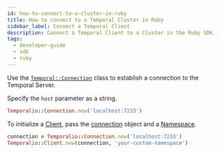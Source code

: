 ```yaml
---
id: how-to-connect-to-a-cluster-in-ruby
title: How to connect to a Temporal Cluster in Ruby
sidebar_label: Connect a Temporal Client
description: Connect a Temporal Client to a Cluster in the Ruby SDK.
tags:
  - developer-guide
  - sdk
  - ruby
---
```


Use the [`Temporal::Connection`](https://rubydoc.info/gems/temporalio/Temporalio/Connection) class to establish a connection to the Temporal Server.

Specify the `host` parameter as a string.

```ruby
Temporalio::Connection.new('localhost:7233')
```

To initialize a [Client](https://rubydoc.info/gems/temporalio/Temporalio/Client#namespace-instance_method), pass the [connection](https://rubydoc.info/gems/temporalio/Temporalio/Connection) object and a [Namespace](https://rubydoc.info/gems/temporalio/Temporalio/Client#namespace-instance_method).

```ruby
connection = Temporalio::Connection.new('localhost:7233')
Temporalio::Client.new(connection, 'your-custom-namespace')
```
